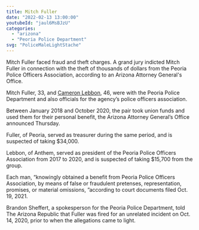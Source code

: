 ```yaml
---
title: Mitch Fuller
date: "2022-02-13 13:00:00"
youtubeId: "jaul6MsBJzU"
categories: 
  - "arizona"
  - "Peoria Police Department"
svg: "PoliceMaleLightStache"
---
```


Mitch Fuller faced fraud and theft charges.  A grand jury indicted Mitch Fuller in connection with the theft of thousands of dollars from the Peoria Police Officers Association, according to an Arizona Attorney General's Office.

Mitch Fuller, 33, and [Cameron Lebbon](/dishonored/cameron-lebbon), 46, were with the Peoria Police Department and also officials for the agency’s police officers association.

Between January 2018 and October 2020, the pair took union funds and used them for their personal benefit, the Arizona Attorney General’s Office announced Thursday.

Fuller, of Peoria, served as treasurer during the same period, and is suspected of taking $34,000.

Lebbon, of Anthem, served as president of the Peoria Police Officers Association from 2017 to 2020, and is suspected of taking $15,700 from the group.

Each man, “knowingly obtained a benefit from Peoria Police Officers Association, by means of false or fraudulent pretenses, representation, promises, or material omissions, ”according to court documents filed Oct. 19, 2021.

Brandon Sheffert, a spokesperson for the Peoria Police Department, told The Arizona Republic that Fuller was fired for an unrelated incident on Oct. 14, 2020, prior to when the allegations came to light.